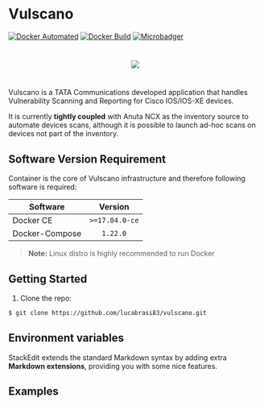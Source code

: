 # Vulscano


[![Docker Automated](https://img.shields.io/docker/automated/tatacomm/vulscano.svg?longCache=true&style=flat-square)](https://hub.docker.com/r/tatacomm/vulscano/)
[![Docker Build](https://img.shields.io/docker/build/tatacomm/vulscano.svg?longCache=true&style=flat-square)](https://hub.docker.com/r/tatacomm/vulscano/builds/)
[![Microbadger](https://img.shields.io/microbadger/image-size/tatacomm/vulscano.svg?longCache=true&style=flat-square)](https://hub.docker.com/r/tatacomm/vulscano/tags/)

#   

<p align="center">
<img align="center" src ="https://github.com/lucabrasi83/vulscano/blob/master/logo/vulscano_logo.png?raw=true" />
</p>

#   

Vulscano is a TATA Communications developed application that handles Vulnerability Scanning and Reporting for Cisco IOS/IOS-XE devices.

It is currently **tightly coupled** with Anuta NCX as the inventory source to automate devices scans, although it is possible to launch ad-hoc scans on devices not part of the inventory.



## Software Version Requirement

Container is the core of Vulscano infrastructure and therefore following software is required:

| Software       | Version        | 
| -------------- |:--------------:| 
| Docker CE      | `>=17.04.0-ce` | 
| Docker-Compose |    `1.22.0`    |


> **Note:** Linux distro is highly recommended to run Docker


## Getting Started

1. Clone the repo: 
```sh
$ git clone https://github.com/lucabrasi83/vulscano.git
```


## Environment variables

StackEdit extends the standard Markdown syntax by adding extra **Markdown extensions**, providing you with some nice features.





## Examples

